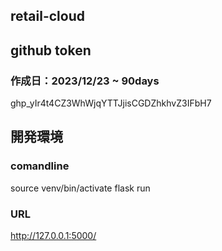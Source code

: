 ## retail-cloud

## github token
### 作成日：2023/12/23 ~ 90days
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

## 開発環境
### comandline
source venv/bin/activate
flask run

### URL
http://127.0.0.1:5000/